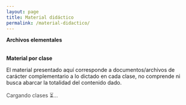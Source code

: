 ```yaml
---
layout: page
title: Material didáctico
permalink: /material-didactico/
---
```


<div class="classes-page">

  <div class="card soft">
    <strong>Archivos elementales</strong>
  </div>
  <div id="elementales" class="grid-elem" style="margin-top:1rem"></div>

  <div class="card soft" style="margin-top:2rem">
    <strong>Material por clase</strong>
    <p class="text-dim small">
    El material presentado aquí corresponde a documentos/archivos de carácter complementario a lo dictado en cada clase, 
    no comprende ni busca abarcar la totalidad del contenido dado.
    </p>
  </div>

  <div id="clases-status" class="small text-dim" style="margin:1rem 0;opacity:.8">Cargando clases &#x23F3;…</div>
  <div id="clases-list" class="classes-list"></div>
</div>

<script>
  /* MISMO Web App para datos y para listar carpetas */
  const APP_URL = 'https://script.google.com/macros/s/AKfycbwryYW_geqinlH5YZVx7QD5uV5-a_vVTXPj9KTXRMVGjTiD262UiO130D1IFlhE1c6k/exec';

  /* JSON maestro (el mismo de TPs/Guías) */
  window.LIST_CONFIG = {
    APP_URL:  APP_URL,
    FILE_ID:  '1uWoOFG4sKfvmX_RxcK8z0Mhrwn9rpmba',
    FILE_TYPE:'json'
  };

  /* Para listar archivos de una carpeta, el JS usa ?folderId=... sobre el mismo Web App */
  window.DRIVE_LIST_APP_URL = APP_URL;
</script>

<link rel="stylesheet" href="{{ '/assets/css/clases.css' | relative_url }}">
<script src="{{ '/assets/js/clases.js' | relative_url }}" defer></script>
